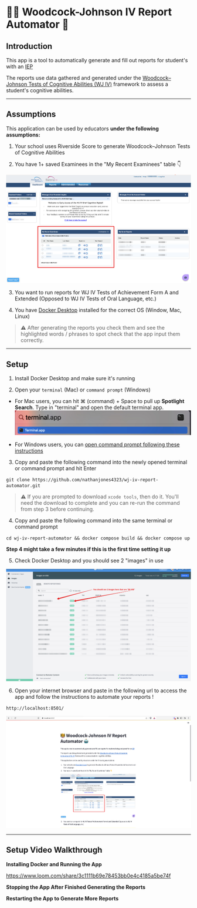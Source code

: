 # 👩‍🏫 Woodcock-Johnson IV Report Automator 🤖

## Introduction

This app is a tool to automatically generate and fill out reports for student's with an [IEP](https://en.wikipedia.org/wiki/Individualized_Education_Program)

The reports use data gathered and generated under the [Woodcock–Johnson Tests of Cognitive Abilities (WJ IV)](https://riversideinsights.com/woodcock_johnson_iv) framework to assess a student's cognitive abilities.

---
## Assumptions

This application can be used by educators **under the following assumptions:**

1. Your school uses Riverside Score to generate Woodcock–Johnson Tests of Cognitive Abilities

2. You have 1+ saved Examinees in the "My Recent Examinees" table 👇

![My Recent Examinees](app/readme_images/woodcock_johnson_dashboard.png?raw=true "My Recent Examinees")

3. You want to run reports for WJ IV Tests of Achievement Form A and Extended (Opposed to WJ IV Tests of Oral Language, etc.)

4. You have [Docker Desktop](https://www.docker.com/products/docker-desktop/) installed for the correct OS (Window, Mac, Linux)

> :warning: After generating the reports you check them and see the highlighted words / phrases to spot check that the app input them correctly.

---
## Setup

1. Install Docker Desktop and make sure it's running

2. Open your `terminal` (Mac) or `command prompt` (Windows)

* For Mac users, you can hit ⌘ (command) + Space to pull up **Spotlight Search**. Type in "terminal" and open the default terminal app.
![Spotlight Search](app/readme_images/spotlight_search.png?raw=true "Spotlight Search")

* For Windows users, you can [open command prompt following these instructions](https://www.wikihow.com/Open-Terminal-in-Windows)

3. Copy and paste the following command into the newly opened terminal or command prompt and hit Enter

```
git clone https://github.com/nathanjones4323/wj-iv-report-automator.git
```
> :warning: If you are prompted to download `xcode tools`, then do it. You'll need the download to complete and you can re-run the command from step 3 before continuing.

4. Copy and paste the following command into the same terminal or command prompt

```
cd wj-iv-report-automator && docker compose build && docker compose up
```

**Step 4 might take a few minutes if this is the first time setting it up**

5. Check Docker Desktop and you should see 2 "images" in use

![Docker Desktop Image Confirmation](app/readme_images/docker_confirm.png?raw=true "Docker Desktop Image Confirmation")

6. Open your internet browser and paste in the following url to access the app and follow the instructions to automate your reports !
```
http://localhost:8501/
```
![Streamlit App](app/readme_images/streamlit-app.png?raw=true "Streamlit App")

---
## Setup Video Walkthrough

<b> Installing Docker and Running the App </b>

https://www.loom.com/share/3c1111b69e78453bb0e4c4185a5be74f

<b> Stopping the App After Finished Generating the Reports </b>


<b> Restarting the App to Generate More Reports </b>